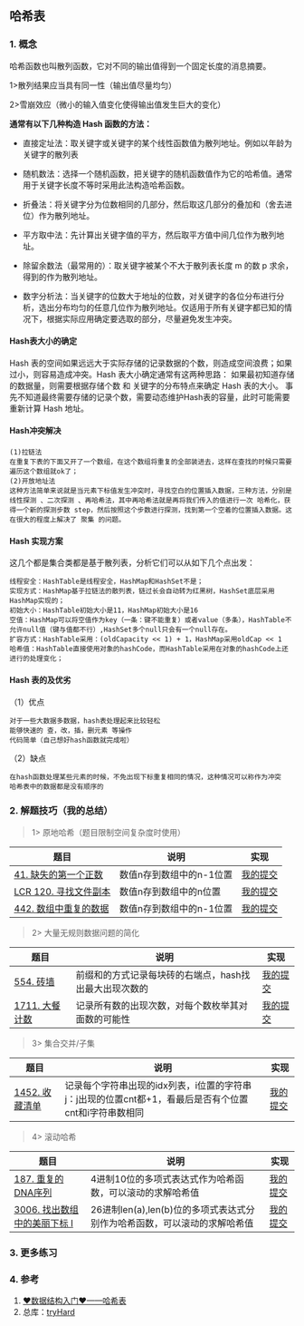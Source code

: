 ## 哈希表

### 1. 概念

哈希函数也叫散列函数，它对不同的输出值得到一个固定长度的消息摘要。

1>散列结果应当具有同一性（输出值尽量均匀）

2>雪崩效应（微小的输入值变化使得输出值发生巨大的变化）



**通常有以下几种构造 Hash 函数的方法：**

- 直接定址法：取关键字或关键字的某个线性函数值为散列地址。例如以年龄为关键字的散列表
- 随机数法：选择一个随机函数，把关键字的随机函数值作为它的哈希值。通常用于关键字长度不等时采用此法构造哈希函数。
- 折叠法：将关键字分为位数相同的几部分，然后取这几部分的叠加和（舍去进位）作为散列地址。
- 平方取中法：先计算出关键字值的平方，然后取平方值中间几位作为散列地址。
- 除留余数法（最常用的）：取关键字被某个不大于散列表长度 m 的数 p 求余，得到的作为散列地址。

- 数字分析法：当关键字的位数大于地址的位数，对关键字的各位分布进行分析，选出分布均匀的任意几位作为散列地址。仅适用于所有关键字都已知的情况下，根据实际应用确定要选取的部分，尽量避免发生冲突。



#### Hash表大小的确定
Hash 表的空间如果远远大于实际存储的记录数据的个数，则造成空间浪费；如果过小，则容易造成冲突。Hash 表大小确定通常有这两种思路：
如果最初知道存储的数据量，则需要根据存储个数 和 关键字的分布特点来确定 Hash 表的大小。
事先不知道最终需要存储的记录个数，需要动态维护Hash表的容量，此时可能需要重新计算 Hash 地址。

#### Hash冲突解决

```
(1)拉链法
在重复下表的下面又开了一个数组，在这个数组将重复的全部装进去，这样在查找的时候只需要遍历这个数组就ok了；
(2)开放地址法
这种方法简单来说就是当元素下标值发生冲突时，寻找空白的位置插入数据，三种方法，分别是 线性探测 、二次探测 、再哈希法，其中再哈希法就是再将我们传入的值进行一次 哈希化，获得一个新的探测步数 step，然后按照这个步数进行探测，找到第一个空着的位置插入数据。这在很大的程度上解决了 聚集 的问题。
```



#### Hash 实现方案

这几个都是集合类都是基于散列表，分析它们可以从如下几个点出发：

    线程安全：HashTable是线程安全，HashMap和HashSet不是；
    实现方式：HashMap基于拉链法的散列表，链过长会自动转为红黑树，HashSet底层采用HashMap实现的；
    初始大小：HashTable初始大小是11，HashMap初始大小是16
    空值：HashMap可以将空值作为key（一条：键不能重复）或者value（多条），HashTable不允许null值（键与值都不行）,HashSet多个null只会有一个null存在。
    扩容方式：HashTable采用：(oldCapacity << 1) + 1，HashMap采用oldCap << 1
    哈希值：HashTable直接使用对象的hashCode，而HashTable采用在对象的hashCode上还进行的处理变化；
#### Hash 表的及优劣

（1）优点

    对于一些大数据多数据，hash表处理起来比较轻松
    能够快速的 查，改，插，删元素 等操作
    代码简单（自己想好hash函数就完成啦）

（2）缺点

    在hash函数处理某些元素的时候，不免出现下标重复相同的情况，这种情况可以称作为冲突
    哈希表中的数据都是没有顺序的

### 2. 解题技巧（我的总结）

> 1> 原地哈希（题目限制空间复杂度时使用）
> 
| 题目                                                                            | 说明           | 实现                                                                            |
|-------------------------------------------------------------------------------|--------------|-------------------------------------------------------------------------------|
| [41. 缺失的第一个正数](https://leetcode.cn/problems/first-missing-positive/description/) | 数值n存到数组中的n-1位置 | [我的提交](https://leetcode.cn/problems/first-missing-positive/submissions/485428083/) |
| [LCR 120. 寻找文件副本](https://leetcode.cn/problems/shu-zu-zhong-zhong-fu-de-shu-zi-lcof/description/) | 数值n存到数组中的n位置 | [我的提交](https://leetcode.cn/problems/shu-zu-zhong-zhong-fu-de-shu-zi-lcof/submissions/485438142/) |
| [442. 数组中重复的数据](https://leetcode.cn/problems/find-all-duplicates-in-an-array/description/) | 数值n存到数组中的n-1位置 | [我的提交](https://leetcode.cn/problems/find-all-duplicates-in-an-array/submissions/488940179/) |

> 2> 大量无规则数据问题的简化
>
| 题目                                                                          | 说明                            | 实现                                                                            |
|-----------------------------------------------------------------------------|-------------------------------|-------------------------------------------------------------------------------|
| [554. 砖墙](https://leetcode.cn/problems/brick-wall/description/) | 前缀和的方式记录每块砖的右端点，hash找出最大出现次数的 | [我的提交](https://leetcode.cn/problems/brick-wall/submissions/489660313/) |
| [1711. 大餐计数](https://leetcode.cn/problems/count-good-meals/description/) | 记录所有数的出现次数，对每个数枚举其对面数的可能性     | [我的提交](https://leetcode.cn/problems/count-good-meals/submissions/494379244/) |

> 3> 集合交并/子集
>
| 题目                                                                          | 说明                                                         | 实现                                                                            |
|-----------------------------------------------------------------------------|------------------------------------------------------------|-------------------------------------------------------------------------------|
| [1452. 收藏清单](https://leetcode.cn/problems/people-whose-list-of-favorite-companies-is-not-a-subset-of-another-list/description/) | 记录每个字符串出现的idx列表，i位置的字符串j：j出现的位置cnt都+1，看最后是否有个位置cnt和i字符串数相同 | [我的提交](https://leetcode.cn/problems/people-whose-list-of-favorite-companies-is-not-a-subset-of-another-list/submissions/493450888/) |

> 4> 滚动哈希
>
| 题目                                                                          | 说明                                           | 实现                                                                            |
|-----------------------------------------------------------------------------|----------------------------------------------|-------------------------------------------------------------------------------|
| [187. 重复的DNA序列](https://leetcode.cn/problems/repeated-dna-sequences/description/) | 4进制10位的多项式表达式作为哈希函数，可以滚动的求解哈希值               | [我的提交](https://leetcode.cn/problems/repeated-dna-sequences/submissions/511752224/) |
| [3006. 找出数组中的美丽下标 I](https://leetcode.cn/problems/find-beautiful-indices-in-the-given-array-i/description/) | 26进制len(a),len(b)位的多项式表达式分别作为哈希函数，可以滚动的求解哈希值 | [我的提交](https://leetcode.cn/problems/find-beautiful-indices-in-the-given-array-i/submissions/511771963/) |


### 3. 更多练习


### 4. 参考
1. [❤数据结构入门❤——哈希表](https://blog.csdn.net/bt_giegie/article/details/120572850) 
2. 总库：[tryHard](https://github.com/NOMADxzy/tryHard)